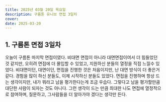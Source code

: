 ```yaml
---
title: 2025년 03월 20일 목요일
description: 구름톤 유니브 면접 3일차
cover:
date: 2025-03-20
---
```


## 1. 구름톤 면접 3일차

오늘이 구름톤 마지막 면접이였다. 비대면 면접이 아니라 대면면접이여서 더 힘들었던 것 같지만, 오히려 면접에 더 몰입할 수 있었고, 지원하신 분들의 열정을 직접 느낄수 있었다. 비대면이던, 대면이던, 면접을 진행한 것은 처음이지만, 난 대면 방식이 더 좋은거 같다. 경험을 많이 하신 분들도, 이제 시작하신 분들도 있었다. 면접을 진행하며 항상 드는 생각이지만, 내가 뭐라고 남을 평가한다는게 조금 우습다. 그렇다고 남을 평가할만큼 대단한 사람이 되자는 것도 아니다. 그런 생각이 드는 만큼 최대한 나도 면접에 열정적으로 참여하며, 질문하고, 그사람들을 더 알아가야 겠다는 생각만 든다.
